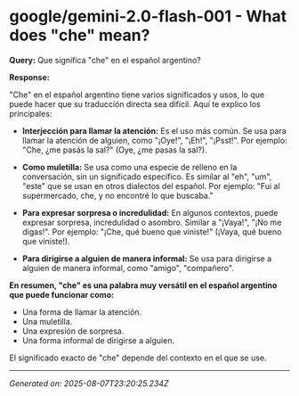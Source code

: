 # google/gemini-2.0-flash-001 - What does "che" mean?

**Query:** Que significa "che" en el español argentino?



**Response:**

"Che" en el español argentino tiene varios significados y usos, lo que puede hacer que su traducción directa sea difícil. Aquí te explico los principales:

*   **Interjección para llamar la atención:** Es el uso más común. Se usa para llamar la atención de alguien, como "¡Oye!", "¡Eh!", "¡Psst!". Por ejemplo: "Che, ¿me pasás la sal?" (Oye, ¿me pasas la sal?).

*   **Como muletilla:** Se usa como una especie de relleno en la conversación, sin un significado específico. Es similar al "eh", "um", "este" que se usan en otros dialectos del español. Por ejemplo: "Fui al supermercado, che, y no encontré lo que buscaba."

*   **Para expresar sorpresa o incredulidad:** En algunos contextos, puede expresar sorpresa, incredulidad o asombro. Similar a "¡Vaya!", "¡No me digas!". Por ejemplo: "¡Che, qué bueno que viniste!" (¡Vaya, qué bueno que viniste!).

*   **Para dirigirse a alguien de manera informal:** Se usa para dirigirse a alguien de manera informal, como "amigo", "compañero".

**En resumen, "che" es una palabra muy versátil en el español argentino que puede funcionar como:**

*   Una forma de llamar la atención.
*   Una muletilla.
*   Una expresión de sorpresa.
*   Una forma informal de dirigirse a alguien.

El significado exacto de "che" depende del contexto en el que se use.


---
*Generated on: 2025-08-07T23:20:25.234Z*

